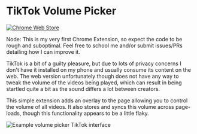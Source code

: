 TikTok Volume Picker
==============
[![Chrome Web Store](https://img.shields.io/chrome-web-store/v/jfdeajjenhfomofiknifcmdpnipmlgjk?style=flat-square)](https://chrome.google.com/webstore/detail/tiktok-volume-picker/jfdeajjenhfomofiknifcmdpnipmlgjk)

Node: This is my very first Chrome Extension, so expect the code to be rough and suboptimal. Feel free to school me and/or submit issues/PRs detailing how I can improve it.

TikTok is a bit of a guilty pleasure, but due to lots of privacy concerns I don't have it installed on my phone and usually consume its content on the web. The web version unfortunately though does not have any way to tweak the volume of the videos being played, which can result in being startled quite a bit as the sound differs a lot between creators.

This simple extension adds an overlay to the page allowing you to control the volume of all videos. It also stores and syncs this volume across page-loads, though this functionality appears to be a little flaky.

![Example volume picker TikTok interface](https://up.jross.me/m9dmxtb6)